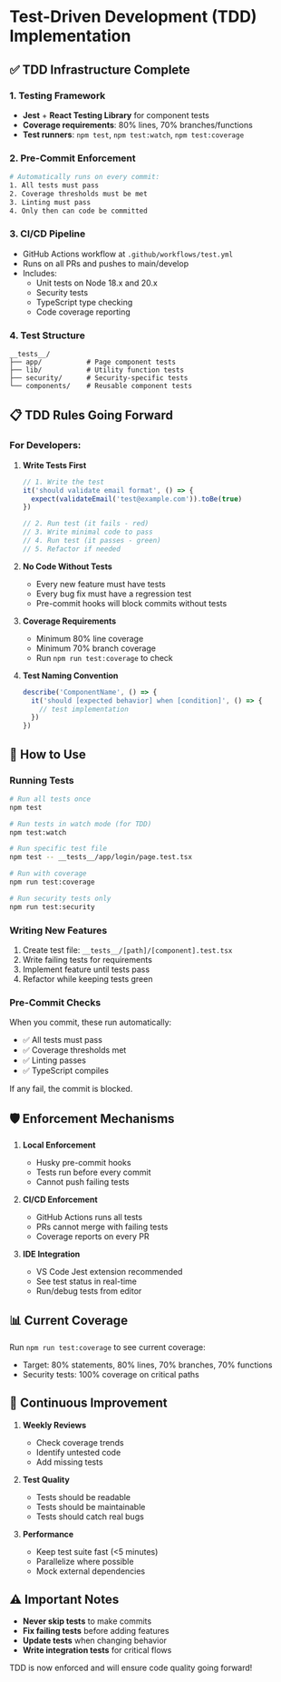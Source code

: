 # Test-Driven Development (TDD) Implementation

## ✅ TDD Infrastructure Complete

### 1. **Testing Framework**
- **Jest** + **React Testing Library** for component tests
- **Coverage requirements**: 80% lines, 70% branches/functions
- **Test runners**: `npm test`, `npm test:watch`, `npm test:coverage`

### 2. **Pre-Commit Enforcement**
```bash
# Automatically runs on every commit:
1. All tests must pass
2. Coverage thresholds must be met
3. Linting must pass
4. Only then can code be committed
```

### 3. **CI/CD Pipeline**
- GitHub Actions workflow at `.github/workflows/test.yml`
- Runs on all PRs and pushes to main/develop
- Includes:
  - Unit tests on Node 18.x and 20.x
  - Security tests
  - TypeScript type checking
  - Code coverage reporting

### 4. **Test Structure**
```
__tests__/
├── app/           # Page component tests
├── lib/           # Utility function tests  
├── security/      # Security-specific tests
└── components/    # Reusable component tests
```

## 📋 TDD Rules Going Forward

### For Developers:

1. **Write Tests First**
   ```typescript
   // 1. Write the test
   it('should validate email format', () => {
     expect(validateEmail('test@example.com')).toBe(true)
   })
   
   // 2. Run test (it fails - red)
   // 3. Write minimal code to pass
   // 4. Run test (it passes - green)  
   // 5. Refactor if needed
   ```

2. **No Code Without Tests**
   - Every new feature must have tests
   - Every bug fix must have a regression test
   - Pre-commit hooks will block commits without tests

3. **Coverage Requirements**
   - Minimum 80% line coverage
   - Minimum 70% branch coverage
   - Run `npm run test:coverage` to check

4. **Test Naming Convention**
   ```typescript
   describe('ComponentName', () => {
     it('should [expected behavior] when [condition]', () => {
       // test implementation
     })
   })
   ```

## 🚀 How to Use

### Running Tests
```bash
# Run all tests once
npm test

# Run tests in watch mode (for TDD)
npm test:watch

# Run specific test file
npm test -- __tests__/app/login/page.test.tsx

# Run with coverage
npm run test:coverage

# Run security tests only
npm run test:security
```

### Writing New Features
1. Create test file: `__tests__/[path]/[component].test.tsx`
2. Write failing tests for requirements
3. Implement feature until tests pass
4. Refactor while keeping tests green

### Pre-Commit Checks
When you commit, these run automatically:
- ✅ All tests must pass
- ✅ Coverage thresholds met
- ✅ Linting passes
- ✅ TypeScript compiles

If any fail, the commit is blocked.

## 🛡️ Enforcement Mechanisms

1. **Local Enforcement**
   - Husky pre-commit hooks
   - Tests run before every commit
   - Cannot push failing tests

2. **CI/CD Enforcement**  
   - GitHub Actions runs all tests
   - PRs cannot merge with failing tests
   - Coverage reports on every PR

3. **IDE Integration**
   - VS Code Jest extension recommended
   - See test status in real-time
   - Run/debug tests from editor

## 📊 Current Coverage

Run `npm run test:coverage` to see current coverage:
- Target: 80% statements, 80% lines, 70% branches, 70% functions
- Security tests: 100% coverage on critical paths

## 🔄 Continuous Improvement

1. **Weekly Reviews**
   - Check coverage trends
   - Identify untested code
   - Add missing tests

2. **Test Quality**
   - Tests should be readable
   - Tests should be maintainable
   - Tests should catch real bugs

3. **Performance**
   - Keep test suite fast (<5 minutes)
   - Parallelize where possible
   - Mock external dependencies

## ⚠️ Important Notes

- **Never skip tests** to make commits
- **Fix failing tests** before adding features
- **Update tests** when changing behavior
- **Write integration tests** for critical flows

TDD is now enforced and will ensure code quality going forward!